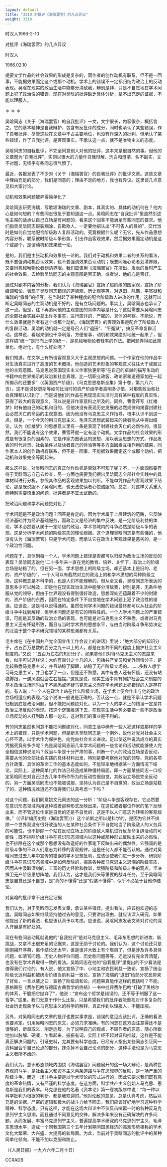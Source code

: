 ```yaml
---
layout: default
title: "3310.对批评《海瑞罢官》的几点异议"
weight: 3310
---
```


时汉人1966-2-10

对批评《海瑞罢官》的几点异议

时汉人

1966.02.10

提要文学作品的社会效果的形成是复杂的，同作者的创作动机有联系，但不是一回事，不能据效果而定这个或那个动机。学术上的错误不一定都归结为政治上的反动表现。吴晗在现实的政治生活中能够分清敌我，辩别是非，只是不自觉地在学术问题上犯了政治性的错误。现在对吴晗的批评缺乏具体分析，拿不出充足的证据，不能以理服人。

＊                              ＊                  ＊

吴晗同志《关于（海瑞罢官）的自我批评》一文，文字很长，内容很杂，概括言之，它的基本精神是自我辩护，包含有反批评的成分，同时也承认了某些错误，作了自我批评，尽管这些在文章中不占主要地位，也没有作深入的批判，但承认了某些错误，作了自我批评，是客观事实。不承认这一点，就不是唯物主义的态度。

吴晗同志的自我批评，不完全同意别人对他的批评，这本来是很自然的事。但他的文章题为“自我批评”，实则以很大的力量作自我辩解、洗白和澄清，名不副实，文不对题，无怪乎有些同志很气愤了。

最近，各报发表了不少对《关于（海瑞罢官）的自我批评》的批评文章。这些文章中理由充足的部分，我们是同意的；理由不足的地方，我也有异议。这里谈几点意见和大家讨论。

动机和效果问题被弄得简单化了

吴晗同志研究海瑞，写歌颂海瑞的文章、剧本，其真实的、具体的动机何在？他内心是如何想的？有些同志很急于要知道这一点。吴晗同志在“自我批评”里虽然引述毛主席的话承认自己立场是有问题的，看来这个回答不能满足有些同志的要求。他们指责吴晗同志假装糊涂，自欺欺人，一定要他招认出“不可告人的目的”，交代当时是如何自觉地配合阶级敌人复辟活动的。究竟根据什么呢？无它，先从作品思想内容分析，联系彼时阶级斗争形势，引出作品客观效果，然后据效果而定动机是这个或那个，是谓动机和效果统一论。

是的，我们是主张动机和效果统一论的。我们对于动机和效果二者的关系的看法，既不要强调动机否认效果，也不要强调效果否认动机；既要同唯心论者划清界限，又要同机械唯物论者划清界限。我们应该用《海瑞罢官》在演出、发表的当时产生的社会效果，去检验吴晗同志的主观意图是否正确，或者说，他的心是否好。

通过对剧本内容的分析，我们认为《海瑞罢官》宣扬了超阶级的国家观，宣扬了阶级调和论，表现了吴晗同志错误的道德观、历史观等等，对退田、除霸、平冤狱和海瑞的“傲骨”的描写，在当时起了某种程度的配合阶级敌人进攻的作用。这就可以断定吴晗同志的主观动机是不好的，是有立场问题的。事实上，吴晗同志也承认了这一点。但是，往下再追问他的主观意图的具体内容是什么？这就需要从吴晗同志的全部社会实践中拿出许多事实，进行周详的、严密的、具体的考察。不能说，有什么效果就是作者有这个或那个动机，《海瑞罢官》的客观效果是配合了阶级敌人的复辟活动，吴晗的动机就一定是号召人们“退田”、“平冤狱”，搞反革命复辟活动。这样说，看起来倒也干净利落，方便省事，动机和效果绝对地统一起来了，但这样搞“统一”是形而上学的统一，是机械唯物论者轻率的作法。把问题弄得如此简单化、绝对化，有什么好处呢？

我们知道，在文学上有所谓客观意义大于主观思想的问题。一个作家在他的作品中对生活真实进行了高度的艺术概括，他创造的艺术形象的客观意义往往大于或超过他的主观意图。马克思说英国现实主义作家狄更斯等“在自己的卓越的描写生动的书籍中向世界揭示的政治和社会真理，比一切职业政客、政论家和道德家加在一起所揭示的还要多”（《英国资产阶级》，《马克思恩格斯全集》第十卷，第六八六页）。这不是说狄更斯等如何比当时的资产阶级学者高明多少倍，对那些政治和社会真理都认识到了，而是说他们的作品在再现现实生活时具有某种程度的真实性，获得了较大的客观意义，可以说是非作家意料之所及的。同样，曹雪芹写《红楼梦》时有他自己的动机和目的，但他决没有表现历史发展的必然规律和揭露封建社会必然灭亡的命运的主观意图，因为他没有马克思主义作指导，根本认识不到这一点。但是，一个今天的用马克思主义、毛泽东思想武装起来的读者能从中得出结论，认为《红楼梦》的思想意义里有一条是表现了封建社会灭亡的必然性的。很显然，我们不能说有这个效果，曹雪芹就一定有这个动机。文学作品的社会效果的形成是有很复杂的因素的，它是作家力图表达的思想、用以表达思想的方式、作品发表的时代背景、社会条件以及读者自己的体验等等多方面因素互相作用的结果，同作家本人的创作动机有联系，但不是一回事，不能据效果而定这个或那个动机，把动机和效果完全等同起来。

那么这样说，对吴晗同志的真正创作动机是否就不可知了呢？不，一方面固然要有待于吴晗同志自己去检查，另一方面也需要我们摆出吴晗同志全部社会实践中的具体材料进行分析，参照其作品的客观效果加以判断。不能单凭作品的客观效果下结论，那是既说服不了吴晗同志，也无法使读者心悦诚服的。总之，对这样关系重大而特别需要慎重的问题，批评者是不宜太武断的。

把政治问题和学术问题绝对化了

学术问题是不是政治问题？回答是肯定的。因为学术属于上层建筑的范畴，它反映经济基础并为经济基础服务，而政治又是经济的集中反映，是一定阶级利益的体现，学术必然要从属于一定阶级的政治，学术领域内的斗争必然是阶级斗争的表现。这是分析学术问题的阶级实质的理论根据。这个道理吴晗同志是有些懂的，他没有认为《海瑞罢官》只是学术问题，而承认它在政治上客观效果是恶劣的，是一个政治性问题。

问题在于，具体到每一个人，学术问题上错误是否都可以归结为政治立场的反动的表现？吴晗同志说他“二十多年来一直在党的教育、培养、关怀下，政治上的阶级立场是站稳了的。但在另一面，学术思想上的阶级立场，却还基本上是旧的、老的、资产阶级的”。一个人可以有截然对立的政治上的和学术思想的两种阶级立场，这种概念是不科学的，也是人们不能理解的。但从全文看，吴晗同志所表达的意思多少可以触及，即是他在现实政治生活中能够分清敌我，辨别是非，无条件地服从党的领导，但由于世界观没有得到很好改造，思想深处还蕴藏着不少的封建的、资产阶级的东西，因而在特定条件下不自觉地在学术问题上犯了政治性的错误。应该说，这是可以说得通的。虽然任何学术问题的错误最终都可以从社会的阶级斗争中找到解释，但学术问题还是有它的特殊性的。一个人学术问题上的严重错误，可能是其反动的政治立场的表现，也可能是对马克思主义不熟悉，或者对马克思主义还有怀疑所致，而且与当时学术界的思想水平，与由当时阶级斗争形势决定的泛滥于整个学术研究领域的某种思潮都有关系。

毛主席在《在中国共产党全国宣传工作会议上的讲话》里说：“绝大部分的知识分子，占五百万总数的百分之九十以上的人，都是在各种不同的程度上拥护社会主义制度的。”又说：“五百万左右的知识分子，如果拿他们对待马克思主义的态度来看，似乎可以这样说：大约有百分之十几的人，包括共产党员和党外同情分子，是比较熟悉马克思主义，并且站稳了脚跟，站稳了无产阶级立场的。……多数人想学习马克思主义，并且也学了一点，但是还不熟悉。其中有些人还有怀疑，还没有站稳脚跟，一遇风浪就会左右摇摆。”这就是说，现实生活中具有拥护社会主义制度的基本政治立场同时由于不熟悉或怀疑马克思主义而在学术问题上犯错误的人是存在的。有人说：“一个人在政治上站在什么阶级立场，在学术上便会作出与他的政治立场相适应的表现。”这个说法一般说是正确的，否认这一点，就是不承认学术问题归根到底是政治问题。但不能把问题绝对化，以为一个人的学术上的错误一定是其政治立场反动的表现。按这个逻辑推演下去，在现实生活中势必要把一些不是政治立场反动的人打到敌人那一边去，这对我们的事业是不利的。

有的同志虽然也同意不能把问题绝对化，同意生活中确有一些人犯这样或那样的学术上的错误，只是学术问题，但是断言吴晗同志是一个例外，说他对党对社会主义心怀不满，以学术作为保护色，向党向社会主义进攻。足以使这种说法成立的真实凭据究竟有多少呢？光是吴晗同志前几年学术问题的一些言论和活动就能够使人完全相信这种说法吗？政治斗争是十分严肃的事，判断一个人的政治立场是否反动，需要从他的全部社会实践的具体材料出发，特别是要考察他对党的领导、党的各项方针政策、具体的革命工作的基本态度如何，不能轻率地根据某一方面情况下结论。实际上，这种简单化的作法已经造成某种僵持局面，即一方面某些同志一口咬定吴晗同志对自己过去几年中所作所为的反动性很自觉，其政治立场是完全反动的，另一方面吴晗同志也不能被说服，坚持认为自己是不自觉的，政治立场是站稳了的，这种情况难道还不值得我们认真考虑一下吗？

对这个问题，我们同意姚文元同志的这一分析：“阶级斗争是客观存在，它必然要在意识形态领域内用这种或者那种形式反映出来，在这位或者那位作家的笔下反映出来，而不管这位作家是自觉的还是不自觉的，这是不以人们意志为转移的客观规律。”（《评新编历史剧（海瑞罢官）》）这个论断之所以是科学的，是因为它并不排除一个世界观没有很好改造的人在某种社会条件下不自觉地当了阶级敌人的义务兵的可能性，也不排除一个站在反动立场上的阶级敌人乘机进行反革命复辟活动的可能性；既不排除阶级斗争在意识形态领域内以这种或那种形式反映出来的必然性，也不排除在这个或那个思想没有改造好的作家笔下反映出来的偶然性。它强调的是阶级斗争的不以人们意志为转移的客观规律，这是任何人都不能否认的。通过对吴晗同志过去几年中宣传的错误的学术思想批判，应该促使我们进一步分析、研究阶级斗争在意识形态领域中是如何反映的，揭露各种反马克思主义思潮的阶级实质，因而从中汲取深刻的、丰富的历史经验和教训，增强阶级和阶级斗争的观点，坚决捍卫无产阶级思想阵地。我们认为，这才是我们头等重要的战斗任务，至于吴晗同志是自觉还是不自觉，是“真的不懂得”还是“假装不懂得”，似乎不必急于替他作结论。

对吴晗的批评拿不出充足证据

我们认为，对于吴晗同志发表文章，承认某些错误，提出看法，应该抱欢迎的态度。吴晗同志如果继续坚持他过去的意见，只要讲出理由，就应该深入研究，如果他提出了新的看法，也应该认真予以考虑。应该说，吴晗同志发表文章对讨论的深入开展是有好处的。

现在有些同志动辄就说他的“自我批评”是对马克思主义、毛泽东思想的新进攻、新挑战，又拿不出很充足的证据来，这是无助于讨论的。我们认为，这个讨论还只是刚刚揭开序幕，离作结论还太早，谁是谁非大致上有个眉目了，但是涉及许多具体问题，如清官问题、历史人物评价问题、历史剧问题等等，还远没有完全弄清楚，也没有在学术界取得一致的看法。吴晗同志在他的“自我批评”里提出的不少看法是值得我们讨论的。有人说，他又宣扬了中、小地主和农民利益一致论，宣扬了统治阶级长远利益和被统治阶级当前利益一致论，宣扬了海瑞的“退田”给部分农民带来了好处，一言以蔽之曰：宣扬了阶级调和论。问题果真能作这样的概括吗？不能。恩格斯在《费尔巴哈与德国古典哲学的终结》一书中批评费尔巴哈“打破了黑格尔的体系，干脆把它抛弃了”，他说：“宣布这个哲学是错误的，还不等于制服了这一哲学。”这里，我们无意于作什么比拟，只是希望我们的批评者能重视对许多复杂的社会历史现象予以马克思主义的科学的解释，真正作到以理服人，不能压服。

另外，对吴晗同志的文章的批评也要实事求是，错误的意见应该批评，正确的看法也要肯定。引用吴晗同志的原文，必须力求准确。有的同志在这方面注意得还不是很够的，断章取义，削足适履，为了说明自己的观点，不顾作者的原意，随心所欲地加以肢解、硬凑，乍看起来，振振有词，实际上经不起对证和推敲，这样是不能真正解决问题的。引证史料，尤其要有科学态度。已经有人指出某些同志引证同一资料里合乎自己论点的部分，抹杀掉不合自己论点的部分，这种手法也是为马克思主义者所不齿的。

我们认为，意识形态领域内围绕《海瑞罢官》问题展开的这一场大辩论，是两种世界观的斗争，是社会主义和资本主义两条道路斗争在思想界的反映，是一场严重的阶级斗争，而这一场斗争主要是以学术辩论的形式进行的，因此它要求我们既有高度的革命热情，又有严谨的科学态度。在这方面，科学共产主义创始人马克思、恩格斯是我们的表率。马克思在他的名著《资本论》第一卷初版序中说：“每一种以科学批判为根据的判断，都是我欢迎的。”他对论敌的意见，总是认真考虑，然后以充足的论据、严密的逻辑和极大的战斗力给予回击。我们应该好好地学习这种科学精神、科学态度。只有这样，才能在这场大辩论中不仅反击喧嚣一时的各种反马克思列宁主义思潮，而且通过不同意见的交锋，解决多年来没有正确解决的许多问题，从而发展、丰富马克思列宁主义，普遍提高学术研究的马克思列宁主义、毛泽东思想水平，造成一个同我国第三个五年计划期间国民经济的高涨形势相称的学术文化大繁荣、大兴盛、大提高的新局面。为此，当前对于吴晗同志的批评中的某种简单化倾向，不能不加以克服和防止。

（《人民日报》一九六六年二月十日）

CCRADB

